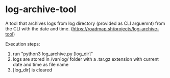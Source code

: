 # log-archive-tool
A tool that archives logs from log directory (provided as CLI arguemnt) from the CLI with the date and time. (https://roadmap.sh/projects/log-archive-tool)

Execution steps:
<ol>
  <li>run "python3 log_archive.py [log_dir]"</li>
  <li>logs are stored in /var/log/ folder with a .tar.gz extension with current date and time as file name</li>
  <li>[log_dir] is cleared</li>
</ol>
